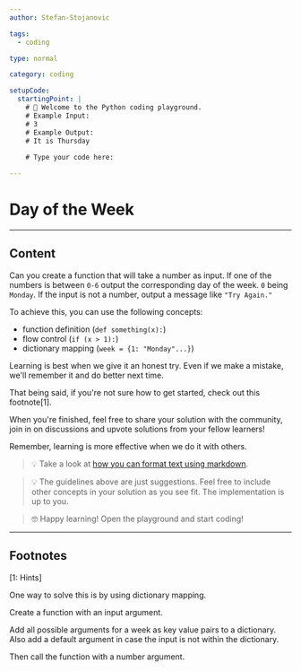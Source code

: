 ```yaml
---
author: Stefan-Stojanovic

tags:
  - coding

type: normal

category: coding

setupCode:
  startingPoint: |
    # 👋 Welcome to the Python coding playground. 
    # Example Input:
    # 3
    # Example Output:
    # It is Thursday
    
    # Type your code here:

---
```


# Day of the Week

---

## Content

Can you create a function that will take a number as input. If one of the numbers is between `0-6` output the corresponding day of the week. `0` being `Monday`. If the input is not a number, output a message like `"Try Again."`

To achieve this, you can use the following concepts:
- function definition (`def something(x):`)
- flow control (`if (x > 1):`)
- dictionary mapping (`week = {1: "Monday"...}`)

Learning is best when we give it an honest try. Even if we make a mistake, we'll remember it and do better next time.

That being said, if you're not sure how to get started, check out this footnote[1]. 

When you're finished, feel free to share your solution with the community, join in on discussions and upvote solutions from your fellow learners!

Remember, learning is more effective when we do it with others.

> 💡 Take a look at [how you can format text using markdown](https://www.enki.com/glossary/general/markdown-formatting).

> 💡 The guidelines above are just suggestions. Feel free to include other concepts in your solution as you see fit. The implementation is up to you.

> 🤓 Happy learning! Open the playground and start coding!

---

## Footnotes

[1: Hints]

One way to solve this is by using dictionary mapping.

Create a function with an input argument.

Add all possible arguments for a week as key value pairs to a dictionary. Also add a default argument in case the input is not within the dictionary.

Then call the function with a number argument.